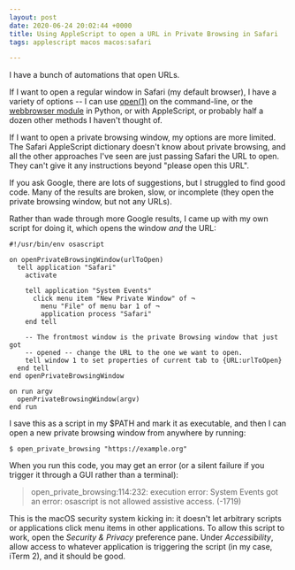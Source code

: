 ```yaml
---
layout: post
date: 2020-06-24 20:02:44 +0000
title: Using AppleScript to open a URL in Private Browsing in Safari
tags: applescript macos macos:safari

---
```


I have a bunch of automations that open URLs.

If I want to open a regular window in Safari (my default browser), I have a variety of options -- I can use [open(1)](https://linux.die.net/man/1/open) on the command-line, or the [webbrowser module](https://docs.python.org/3/library/webbrowser.html) in Python, or with AppleScript, or probably half a dozen other methods I haven't thought of.

If I want to open a private browsing window, my options are more limited.
The Safari AppleScript dictionary doesn't know about private browsing, and all the other approaches I've seen are just passing Safari the URL to open.
They can't give it any instructions beyond "please open this URL".

If you ask Google, there are lots of suggestions, but I struggled to find good code.
Many of the results are broken, slow, or incomplete (they open the private browsing window, but not any URLs).

Rather than wade through more Google results, I came up with my own script for doing it, which opens the window *and* the URL:

```applescript
#!/usr/bin/env osascript

on openPrivateBrowsingWindow(urlToOpen)
  tell application "Safari"
    activate

    tell application "System Events"
      click menu item "New Private Window" of ¬
        menu "File" of menu bar 1 of ¬
        application process "Safari"
    end tell

    -- The frontmost window is the private Browsing window that just got
    -- opened -- change the URL to the one we want to open.
    tell window 1 to set properties of current tab to {URL:urlToOpen}
  end tell
end openPrivateBrowsingWindow

on run argv
  openPrivateBrowsingWindow(argv)
end run
```

I save this as a script in my $PATH and mark it as executable, and then I can open a new private browsing window from anywhere by running:

```console
$ open_private_browsing "https://example.org"
```

When you run this code, you may get an error (or a silent failure if you trigger it through a GUI rather than a terminal):

> open_private_browsing:114:232: execution error: System Events got an error: osascript is not allowed assistive access. (-1719)

This is the macOS security system kicking in: it doesn't let arbitrary scripts or applications click menu items in other applications.
To allow this script to work, open the *Security & Privacy* preference pane.
Under *Accessibility*, allow access to whatever application is triggering the script (in my case, iTerm 2), and it should be good.
